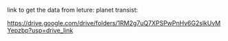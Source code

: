 link to get the data from leture: planet transist:

https://drive.google.com/drive/folders/1RM2g7uQ7XPSPwPnHv6G2slkUvMYepzbp?usp=drive_link